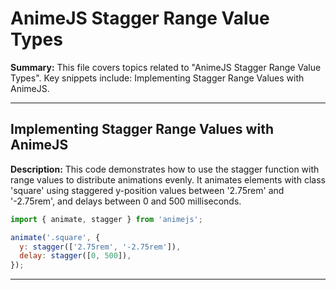 # AnimeJS Stagger Range Value Types

**Summary:** This file covers topics related to "AnimeJS Stagger Range Value Types". Key snippets include: Implementing Stagger Range Values with AnimeJS.

---

## Implementing Stagger Range Values with AnimeJS

**Description:** This code demonstrates how to use the stagger function with range values to distribute animations evenly. It animates elements with class 'square' using staggered y-position values between '2.75rem' and '-2.75rem', and delays between 0 and 500 milliseconds.

```javascript
import { animate, stagger } from 'animejs';

animate('.square', {
  y: stagger(['2.75rem', '-2.75rem']),
  delay: stagger([0, 500]),
});
```

---